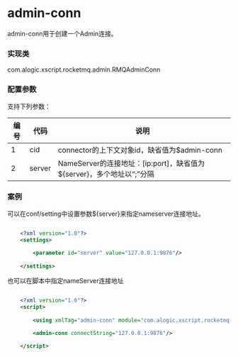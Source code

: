 admin-conn
============

admin-conn用于创建一个Admin连接。

### 实现类

com.alogic.xscript.rocketmq.admin.RMQAdminConn

### 配置参数

支持下列参数：

| 编号 | 代码 | 说明 |
| ---- | ---- | ---- |
| 1 | cid | connector的上下文对象id，缺省值为$admin-conn |
| 2 | server | NameServer的连接地址：[ip:port]，缺省值为${server}，多个地址以“;”分隔 |


### 案例
可以在conf/setting中设置参数${server}来指定nameserver连接地址。
```xml

	<?xml version="1.0"?>
	<settings>
	
		<parameter id="server" value="127.0.0.1:9876"/>
		
	</settings>

```

也可以在脚本中指定nameServer连接地址

```xml

	<?xml version="1.0"?>
	<script>
	
		<using xmlTag="admin-conn" module="com.alogic.xscript.rocketmq.admin.RMQAdminConn" />

		<admin-conn connectString="127.0.0.1:9876"/>	
		
	</script>
	
```